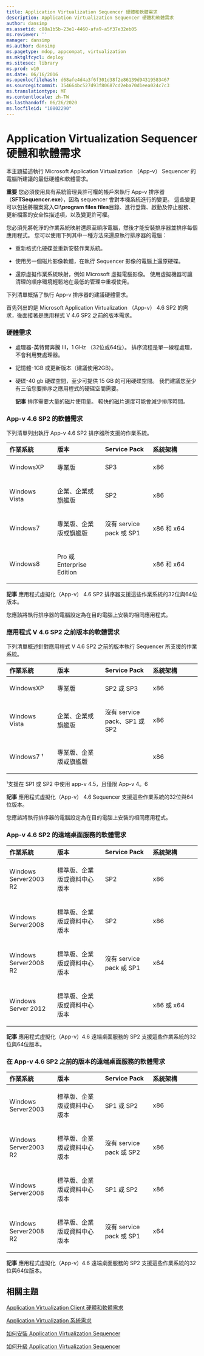 ```yaml
---
title: Application Virtualization Sequencer 硬體和軟體需求
description: Application Virtualization Sequencer 硬體和軟體需求
author: dansimp
ms.assetid: c88a1b5b-23e1-4460-afa9-a5f37e32eb05
ms.reviewer: ''
manager: dansimp
ms.author: dansimp
ms.pagetype: mdop, appcompat, virtualization
ms.mktglfcycl: deploy
ms.sitesec: library
ms.prod: w10
ms.date: 06/16/2016
ms.openlocfilehash: d68afe4d4a3f6f301d38f2e86139d94319583467
ms.sourcegitcommit: 354664bc527d93f80687cd2eba70d1eea024c7c3
ms.translationtype: MT
ms.contentlocale: zh-TW
ms.lasthandoff: 06/26/2020
ms.locfileid: "10802290"
---
```

# Application Virtualization Sequencer 硬體和軟體需求


本主題描述執行 Microsoft Application Virtualization （App-v） Sequencer 的電腦所建議的最低硬體和軟體需求。

**重要** 您必須使用具有系統管理員許可權的帳戶來執行 App-v 排序器（**SFTSequencer.exe**），因為 sequencer 會對本機系統進行的變更。 這些變更可以包括將檔案寫入**C:\\program files files**目錄、進行登錄、啟動及停止服務、更新檔案的安全性描述項，以及變更許可權。

 

您必須先將乾淨的作業系統映射還原至順序電腦，然後才能安裝排序器並排序每個應用程式。 您可以使用下列其中一種方法來還原執行排序器的電腦：

-   重新格式化硬碟並重新安裝作業系統。

-   使用另一個磁片影像軟體，在執行 Sequencer 影像的電腦上還原硬碟。

-   還原虛擬作業系統映射，例如 Microsoft 虛擬電腦影像。 使用虛擬機器可讓清理的順序環境輕鬆地在最低的管理中重複使用。

下列清單概括了執行 App-v 排序器的建議硬體需求。

首先列出的是 Microsoft Application Virtualization （App-v） 4.6 SP2 的需求，後面接著是應用程式 V 4.6 SP2 之前的版本需求。

### <a href="" id="hardware-requirements-"></a>硬體需求

-   處理器-英特爾奔騰 III，1 GHz （32位或64位）。 排序流程是單一線程處理，不會利用雙處理器。

-   記憶體-1GB 或更新版本（建議使用2GB）。

-   硬碟-40 gb 硬碟空間，至少可提供 15 GB 的可用硬碟空間。 我們建議您至少有三倍您要排序之應用程式的硬碟空間需要。

    **記事** 排序需要大量的磁片使用量。 較快的磁片速度可能會減少排序時間。

     

### App-v 4.6 SP2 的軟體需求

下列清單列出執行 App-v 4.6 SP2 排序器所支援的作業系統。

<table>
<colgroup>
<col width="25%" />
<col width="25%" />
<col width="25%" />
<col width="25%" />
</colgroup>
<thead>
<tr class="header">
<th align="left">作業系統</th>
<th align="left">版本</th>
<th align="left">Service Pack</th>
<th align="left">系統架構</th>
</tr>
</thead>
<tbody>
<tr class="odd">
<td align="left"><p>WindowsXP</p></td>
<td align="left"><p>專業版</p></td>
<td align="left"><p>SP3</p></td>
<td align="left"><p>x86</p></td>
</tr>
<tr class="even">
<td align="left"><p>Windows Vista</p></td>
<td align="left"><p>企業、企業或旗艦版</p></td>
<td align="left"><p>SP2</p></td>
<td align="left"><p>x86</p></td>
</tr>
<tr class="odd">
<td align="left"><p>Windows7</p></td>
<td align="left"><p>專業版、企業版或旗艦版</p></td>
<td align="left"><p>沒有 service pack 或 SP1</p></td>
<td align="left"><p>x86 和 x64</p></td>
</tr>
<tr class="even">
<td align="left"><p>Windows8</p></td>
<td align="left"><p>Pro 或 Enterprise Edition</p></td>
<td align="left"><p></p></td>
<td align="left"><p>x86 和 x64</p></td>
</tr>
</tbody>
</table>

 

**記事** 應用程式虛擬化（App-v） 4.6 SP2 排序器支援這些作業系統的32位與64位版本。

 

您應該將執行排序器的電腦設定為在目的電腦上安裝的相同應用程式。

### 應用程式 V 4.6 SP2 之前版本的軟體需求

下列清單概述針對應用程式 V 4.6 SP2 之前的版本執行 Sequencer 所支援的作業系統。

<table>
<colgroup>
<col width="25%" />
<col width="25%" />
<col width="25%" />
<col width="25%" />
</colgroup>
<thead>
<tr class="header">
<th align="left">作業系統</th>
<th align="left">版本</th>
<th align="left">Service Pack</th>
<th align="left">系統架構</th>
</tr>
</thead>
<tbody>
<tr class="odd">
<td align="left"><p>WindowsXP</p></td>
<td align="left"><p>專業版</p></td>
<td align="left"><p>SP2 或 SP3</p></td>
<td align="left"><p>x86</p></td>
</tr>
<tr class="even">
<td align="left"><p>Windows Vista</p></td>
<td align="left"><p>企業、企業或旗艦版</p></td>
<td align="left"><p>沒有 service pack、SP1 或 SP2</p></td>
<td align="left"><p>x86</p></td>
</tr>
<tr class="odd">
<td align="left"><p>Windows7 ¹</p></td>
<td align="left"><p>專業版、企業版或旗艦版</p></td>
<td align="left"><p></p></td>
<td align="left"><p>x86</p></td>
</tr>
</tbody>
</table>

 

¹支援在 SP1 或 SP2 中使用 app-v 4.5，且僅限 App-v 4。6

**記事** 應用程式虛擬化（App-v） 4.6 Sequencer 支援這些作業系統的32位與64位版本。

 

您應該將執行排序器的電腦設定為在目的電腦上安裝的相同應用程式。

### App-v 4.6 SP2 的遠端桌面服務的軟體需求

<table>
<colgroup>
<col width="25%" />
<col width="25%" />
<col width="25%" />
<col width="25%" />
</colgroup>
<thead>
<tr class="header">
<th align="left">作業系統</th>
<th align="left">版本</th>
<th align="left">Service Pack</th>
<th align="left">系統架構</th>
</tr>
</thead>
<tbody>
<tr class="odd">
<td align="left"><p>Windows Server2003 R2</p></td>
<td align="left"><p>標準版、企業版或資料中心版本</p></td>
<td align="left"><p>SP2</p></td>
<td align="left"><p>x86</p></td>
</tr>
<tr class="even">
<td align="left"><p>Windows Server2008</p></td>
<td align="left"><p>標準版、企業版或資料中心版本</p></td>
<td align="left"><p>SP2</p></td>
<td align="left"><p>x86</p></td>
</tr>
<tr class="odd">
<td align="left"><p>Windows Server2008 R2</p></td>
<td align="left"><p>標準版、企業版或資料中心版本</p></td>
<td align="left"><p>沒有 service pack 或 SP1</p></td>
<td align="left"><p>x64</p></td>
</tr>
<tr class="even">
<td align="left"><p>Windows Server 2012</p></td>
<td align="left"><p>標準版、企業版或資料中心版本</p></td>
<td align="left"><p></p></td>
<td align="left"><p>x86 或 x64</p></td>
</tr>
</tbody>
</table>

 

**記事** 應用程式虛擬化（App-v）4.6 遠端桌面服務的 SP2 支援這些作業系統的32位與64位版本。

 

### 在 App-v 4.6 SP2 之前的版本的遠端桌面服務的軟體需求

<table>
<colgroup>
<col width="25%" />
<col width="25%" />
<col width="25%" />
<col width="25%" />
</colgroup>
<thead>
<tr class="header">
<th align="left">作業系統</th>
<th align="left">版本</th>
<th align="left">Service Pack</th>
<th align="left">系統架構</th>
</tr>
</thead>
<tbody>
<tr class="odd">
<td align="left"><p>Windows Server2003</p></td>
<td align="left"><p>標準版、企業版或資料中心版本</p></td>
<td align="left"><p>SP1 或 SP2</p></td>
<td align="left"><p>x86</p></td>
</tr>
<tr class="even">
<td align="left"><p>Windows Server2003 R2</p></td>
<td align="left"><p>標準版、企業版或資料中心版本</p></td>
<td align="left"><p>沒有 service pack 或 SP2</p></td>
<td align="left"><p>x86</p></td>
</tr>
<tr class="odd">
<td align="left"><p>Windows Server2008</p></td>
<td align="left"><p>標準版、企業版或資料中心版本</p></td>
<td align="left"><p>SP1 或 SP2</p></td>
<td align="left"><p>x86</p></td>
</tr>
<tr class="even">
<td align="left"><p>Windows Server2008 R2</p></td>
<td align="left"><p>標準版、企業版或資料中心版本</p></td>
<td align="left"><p>沒有 service pack 或 SP1</p></td>
<td align="left"><p>x64</p></td>
</tr>
</tbody>
</table>

 

**記事** 應用程式虛擬化（App-v）4.6 遠端桌面服務的 SP2 支援這些作業系統的32位與64位版本。

 

## 相關主題


[Application Virtualization Client 硬體和軟體需求](application-virtualization-client-hardware-and-software-requirements.md)

[Application Virtualization 系統需求](application-virtualization-system-requirements.md)

[如何安裝 Application Virtualization Sequencer](how-to-install-the-application-virtualization-sequencer.md)

[如何升級 Application Virtualization Sequencer](how-to-upgrade-the-application-virtualization-sequencer.md)

 

 





